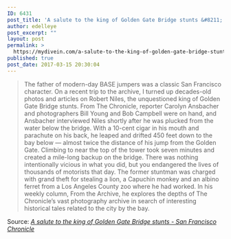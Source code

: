 ```yaml
---
ID: 6431
post_title: 'A salute to the king of Golden Gate Bridge stunts &#8211; San Francisco Chronicle'
author: edelleye
post_excerpt: ""
layout: post
permalink: >
  https://mydivein.com/a-salute-to-the-king-of-golden-gate-bridge-stunts-san-francisco-chronicle/
published: true
post_date: 2017-03-15 20:30:04
---
```

<blockquote><a href="http://www.sfchronicle.com/thetake/article/A-salute-to-the-king-of-Golden-Gate-Bridge-stunts-11001038.php"><img class="alignnone size-full" src="https://mydivein.com/wp-content/uploads/2017/03/920x920-1.jpg" alt="" /></a>The father of modern-day BASE jumpers was a classic San Francisco character. On a recent trip to the archive, I turned up decades-old photos and articles on Robert Niles, the unquestioned king of Golden Gate Bridge stunts. From The Chronicle, reporter Carolyn Ansbacher and photographers Bill Young and Bob Campbell were on hand, and Ansbacher interviewed Niles shortly after he was plucked from the water below the bridge. With a 10-cent cigar in his mouth and parachute on his back, he leaped and drifted 450 feet down to the bay below — almost twice the distance of his jump from the Golden Gate. Climbing to near the top of the tower took seven minutes and created a mile-long backup on the bridge. There was nothing intentionally vicious in what you did, but you endangered the lives of thousands of motorists that day. The former stuntman was charged with grand theft for stealing a lion, a Capuchin monkey and an albino ferret from a Los Angeles County zoo where he had worked. In his weekly column, From the Archive, he explores the depths of The Chronicle’s vast photography archive in search of interesting historical tales related to the city by the bay.</blockquote>
Source: <em><a href="http://www.sfchronicle.com/thetake/article/A-salute-to-the-king-of-Golden-Gate-Bridge-stunts-11001038.php">A salute to the king of Golden Gate Bridge stunts - San Francisco Chronicle</a></em>